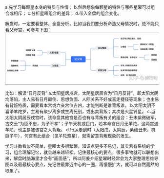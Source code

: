 a.先学习每颗星本身的特质与性情；
b.然后想象每颗星的特性与哪些星曜可以组合或相斥；
c.分析星曜组合的差异；
d.带入全盘的组合变化。

解盘时，一定要看整体，全盘分析，比如当我们要分析命造父母情况时，绝不能只看父母宫，可参考下图：
![论父母](./img/论父母.png)

比如：解读“日月反背”
a.太阳星居戌宫，太阴星居辰宫为“日月反背”，即太阳太阴均落陷，主人易有日月颠倒、思想负面、人际关系不好或喜走捷径等现象；也主易有背叛特质，需要看本宫或六亲宫位吉凶，才能判断是谁背叛谁。
b.太阳太阴不喜擎羊陀罗，主易有聚少离多或生离死别，或出卖背叛；其次是火星铃星。
c.当太阳太阴居辰戌宫时，该命盘其他宫是否也有与背叛有关的组合：丑未紫微破军，古文云“为臣不忠，为子不孝”；子午天机或巨门，若本命宫日月无羊陀，这两宫遇羊陀，也主易被该宫之人背叛。
d.行运走到时（太阳戌，太阴辰，紫破丑未，机巨子午），何宫有此组合（见羊陀煞星），就需留意背叛现象的发生。

学习斗数看似不简单，星曜太多很繁琐，知识点更多不易记，其实若有系统的学习，组合理解记忆，就会越来越轻松。记住最核心的要点，很多事物就可以联想出来，解盘时脑海里才会有“画面感”，所以阿姜介绍星曜时经常会为大家整理思维导图以及最最核心要点，先记住最靠近中心的一圈，再慢慢扩大，就可以自然而然的取象了。
